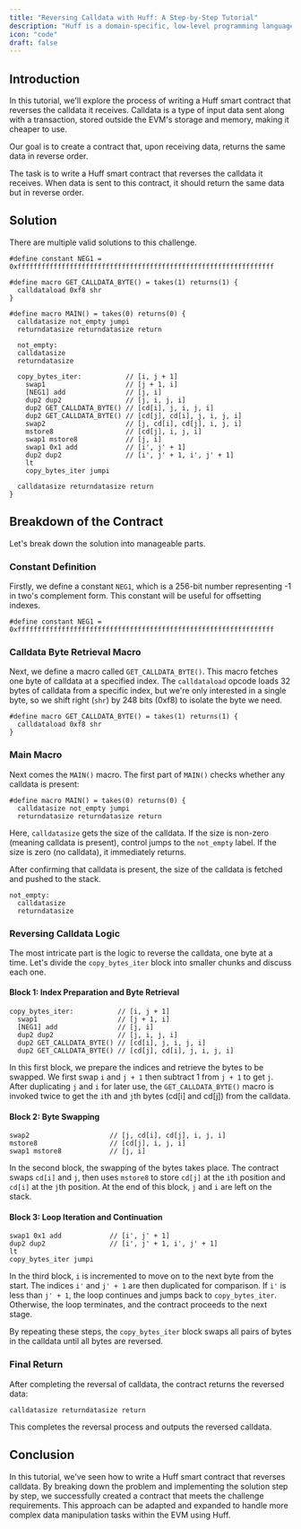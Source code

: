 ```yaml
---
title: "Reversing Calldata with Huff: A Step-by-Step Tutorial"
description: "Huff is a domain-specific, low-level programming language designed explicitly for writing smart contracts on the Ethereum blockchain."
icon: "code"
draft: false
---
```


## Introduction

In this tutorial, we'll explore the process of writing a Huff smart contract that reverses the calldata it receives. Calldata is a type of input data sent along with a transaction, stored outside the EVM's storage and memory, making it cheaper to use.

Our goal is to create a contract that, upon receiving data, returns the same data in reverse order.

The task is to write a Huff smart contract that reverses the calldata it receives. When data is sent to this contract, it should return the same data but in reverse order.

## Solution

There are multiple valid solutions to this challenge.

```huff
#define constant NEG1 = 0xffffffffffffffffffffffffffffffffffffffffffffffffffffffffffffffff

#define macro GET_CALLDATA_BYTE() = takes(1) returns(1) {
  calldataload 0xf8 shr
}

#define macro MAIN() = takes(0) returns(0) {
  calldatasize not_empty jumpi
  returndatasize returndatasize return
  
  not_empty:
  calldatasize
  returndatasize

  copy_bytes_iter:           // [i, j + 1]
    swap1                    // [j + 1, i]
    [NEG1] add               // [j, i]
    dup2 dup2                // [j, i, j, i]
    dup2 GET_CALLDATA_BYTE() // [cd[i], j, i, j, i]
    dup2 GET_CALLDATA_BYTE() // [cd[j], cd[i], j, i, j, i]
    swap2                    // [j, cd[i], cd[j], i, j, i]
    mstore8                  // [cd[j], i, j, i]
    swap1 mstore8            // [j, i]
    swap1 0x1 add            // [i', j' + 1]
    dup2 dup2                // [i', j' + 1, i', j' + 1]
    lt 
    copy_bytes_iter jumpi

  calldatasize returndatasize return
}
```

## Breakdown of the Contract

Let's break down the solution into manageable parts.

### Constant Definition

Firstly, we define a constant `NEG1`, which is a 256-bit number representing -1 in two's complement form. This constant will be useful for offsetting indexes.

```huff
#define constant NEG1 = 0xffffffffffffffffffffffffffffffffffffffffffffffffffffffffffffffff
```

### Calldata Byte Retrieval Macro

Next, we define a macro called `GET_CALLDATA_BYTE()`. This macro fetches one byte of calldata at a specified index. The `calldataload` opcode loads 32 bytes of calldata from a specific index, but we're only interested in a single byte, so we shift right (`shr`) by 248 bits (0xf8) to isolate the byte we need.

```huff
#define macro GET_CALLDATA_BYTE() = takes(1) returns(1) {
  calldataload 0xf8 shr
}
```

### Main Macro

Next comes the `MAIN()` macro. The first part of `MAIN()` checks whether any calldata is present:

```huff
#define macro MAIN() = takes(0) returns(0) {
  calldatasize not_empty jumpi
  returndatasize returndatasize return
```

Here, `calldatasize` gets the size of the calldata. If the size is non-zero (meaning calldata is present), control jumps to the `not_empty` label. If the size is zero (no calldata), it immediately returns.

After confirming that calldata is present, the size of the calldata is fetched and pushed to the stack.

```huff
not_empty:
  calldatasize
  returndatasize
```

### Reversing Calldata Logic

The most intricate part is the logic to reverse the calldata, one byte at a time. Let's divide the `copy_bytes_iter` block into smaller chunks and discuss each one.

#### Block 1: Index Preparation and Byte Retrieval

```huff
copy_bytes_iter:           // [i, j + 1]
  swap1                    // [j + 1, i]
  [NEG1] add               // [j, i]
  dup2 dup2                // [j, i, j, i]
  dup2 GET_CALLDATA_BYTE() // [cd[i], j, i, j, i]
  dup2 GET_CALLDATA_BYTE() // [cd[j], cd[i], j, i, j, i]
```

In this first block, we prepare the indices and retrieve the bytes to be swapped. We first swap `i` and `j + 1` then subtract 1 from `j + 1` to get `j`. After duplicating `j` and `i` for later use, the `GET_CALLDATA_BYTE()` macro is invoked twice to get the `i`th and `j`th bytes (cd[i] and cd[j]) from the calldata.

#### Block 2: Byte Swapping

```huff
swap2                    // [j, cd[i], cd[j], i, j, i]
mstore8                  // [cd[j], i, j, i]
swap1 mstore8            // [j, i]
```

In the second block, the swapping of the bytes takes place. The contract swaps `cd[i]` and `j`, then uses `mstore8` to store `cd[j]` at the `i`th position and `cd[i]` at the `j`th position. At the end of this block, `j` and `i` are left on the stack.

#### Block 3: Loop Iteration and Continuation

```huff
swap1 0x1 add            // [i', j' + 1]
dup2 dup2                // [i', j' + 1, i', j' + 1]
lt 
copy_bytes_iter jumpi
```

In the third block, `i` is incremented to move on to the next byte from the start. The indices `i'` and `j' + 1` are then duplicated for comparison. If `i'` is less than `j' + 1`, the loop continues and jumps back to `copy_bytes_iter`. Otherwise, the loop terminates, and the contract proceeds to the next stage.

By repeating these steps, the `copy_bytes_iter` block swaps all pairs of bytes in the calldata until all bytes are reversed.

### Final Return

After completing the reversal of calldata, the contract returns the reversed data:

```huff
calldatasize returndatasize return
```

This completes the reversal process and outputs the reversed calldata.

## Conclusion

In this tutorial, we've seen how to write a Huff smart contract that reverses calldata. By breaking down the problem and implementing the solution step by step, we successfully created a contract that meets the challenge requirements. This approach can be adapted and expanded to handle more complex data manipulation tasks within the EVM using Huff.